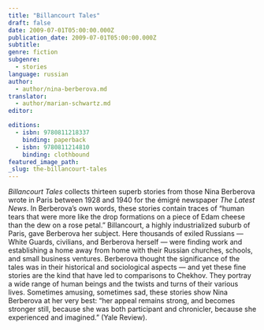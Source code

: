 ```yaml
---
title: "Billancourt Tales"
draft: false
date: 2009-07-01T05:00:00.000Z
publication_date: 2009-07-01T05:00:00.000Z
subtitle:
genre: fiction
subgenre:
  - stories
language: russian
author:
  - author/nina-berberova.md
translator:
  - author/marian-schwartz.md
editor:

editions:
  - isbn: 9780811218337
    binding: paperback
  - isbn: 9780811214810
    binding: clothbound
featured_image_path:
_slug: the-billancourt-tales
---
```


_Billancourt Tales_ collects thirteen superb stories from those Nina Berberova wrote in Paris between 1928 and 1940 for the émigré newspaper _The Latest News_. In Berberova’s own words, these stories contain traces of “human tears that were more like the drop formations on a piece of Edam cheese than the dew on a rose petal.” Billancourt, a highly industrialized suburb of Paris, gave Berberova her subject. Here thousands of exiled Russians — White Guards, civilians, and Berberova herself — were finding work and establishing a home away from home with their Russian churches, schools, and small business ventures. Berberova thought the significance of the tales was in their historical and sociological aspects — and yet these fine stories are the kind that have led to comparisons to Chekhov. They portray a wide range of human beings and the twists and turns of their various lives. Sometimes amusing, sometimes sad, these stories show Nina Berberova at her very best: “her appeal remains strong, and becomes stronger still, because she was both participant and chronicler, because she experienced and imagined.” (Yale Review).

